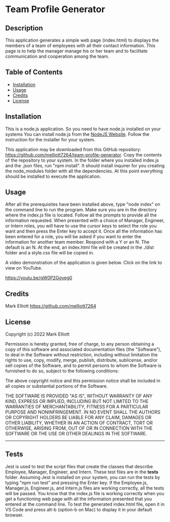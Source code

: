 # Team Profile Generator

## Description

This application generates a simple web page (index.html) to displays the members of a team of employees with all their contact information.  This page is to help the manager manage his or her team and to facilitate communication and cooperation among the team.

## Table of Contents

- [Installation](#installation)
- [Usage](#usage)
- [Credits](#credits)
- [License](#license)

## Installation

This is a node.js application.  So you need to have node.js installed on your systems   You can install node.js from the [NodeJS Website](https://nodejs.org/en/).  Follow the instruction for the installer for your system.

This application may be downloaded from this GitHub repository: https://github.com/melliott7264/team-profile-generator.   Copy the contents of the repository to your system.   In the folder where you installed index.js and the .json files, run "npm install".  It should install inquirer for you creating the node_modules folder with all the dependencies.   At this point everything should be installed to execute the application.

## Usage

After all the prerequisites have been installed above, type "node index" on the command line to run the program.  Make sure you are in the directory where the index.js file is located.  Follow all the prompts to provide all the information requested.  When presented with a choice of Manager, Engineer, or Intern roles, you will have to use the cursor keys to select the role you want and then press the Enter key to accept it.  Once all the information has been entered for a role, you will be asked if you want to enter the information for another team member.  Respond with a Y or an N.   The default is an N.  At the end,  an index.html file will be created in the ./dist folder and a style.css file will be copied in.

A video demonstration of the application is given below.   Click on the link to view on YouTube.

https://youtu.be/gW0P2Ggyeg0


## Credits

Mark Elliott  https://github.com/melliott7264


## License

Copyright (c) 2022 Mark Elliott

Permission is hereby granted, free of charge, to any person obtaining a copy
of this software and associated documentation files (the "Software"), to deal
in the Software without restriction, including without limitation the rights
to use, copy, modify, merge, publish, distribute, sublicense, and/or sell
copies of the Software, and to permit persons to whom the Software is
furnished to do so, subject to the following conditions:

The above copyright notice and this permission notice shall be included in all
copies or substantial portions of the Software.

THE SOFTWARE IS PROVIDED "AS IS", WITHOUT WARRANTY OF ANY KIND, EXPRESS OR
IMPLIED, INCLUDING BUT NOT LIMITED TO THE WARRANTIES OF MERCHANTABILITY,
FITNESS FOR A PARTICULAR PURPOSE AND NONINFRINGEMENT. IN NO EVENT SHALL THE
AUTHORS OR COPYRIGHT HOLDERS BE LIABLE FOR ANY CLAIM, DAMAGES OR OTHER
LIABILITY, WHETHER IN AN ACTION OF CONTRACT, TORT OR OTHERWISE, ARISING FROM,
OUT OF OR IN CONNECTION WITH THE SOFTWARE OR THE USE OR OTHER DEALINGS IN THE
SOFTWARE.

---

## Tests

Jest is used to test the script files that create the classes that describe Employee, Manager, Engineer, and Intern.   These test files are in the __tests__ folder.   Assuming Jest is installed on your system, you can run the tests by typing "npm run test" and pressing the Enter key.   If the Employee.js, Manager.js, Engineer.js, and Intern.js files are working correctly, all the tests will be passed.   You know that the index.js file is working correctly when you get a functioning web page with all the information presented that you entered at the command line.  To test the generated index.html file, open it in VS Code and press alt-b (option-b on Mac) to display it in your default browser.   